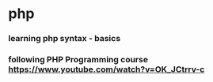 # php
### learning php syntax - basics 
### following PHP Programming course https://www.youtube.com/watch?v=OK_JCtrrv-c
